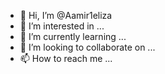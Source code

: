 - 👋 Hi, I’m @Aamir1eliza
- 👀 I’m interested in ...
- 🌱 I’m currently learning ...
- 💞️ I’m looking to collaborate on ...
- 📫 How to reach me ...

<!---
Aamir1eliza/Aamir1eliza is a ✨ special ✨ repository because its `README.md` (this file) appears on your GitHub profile.
You can click the Preview link to take a look at your changes.
--->
